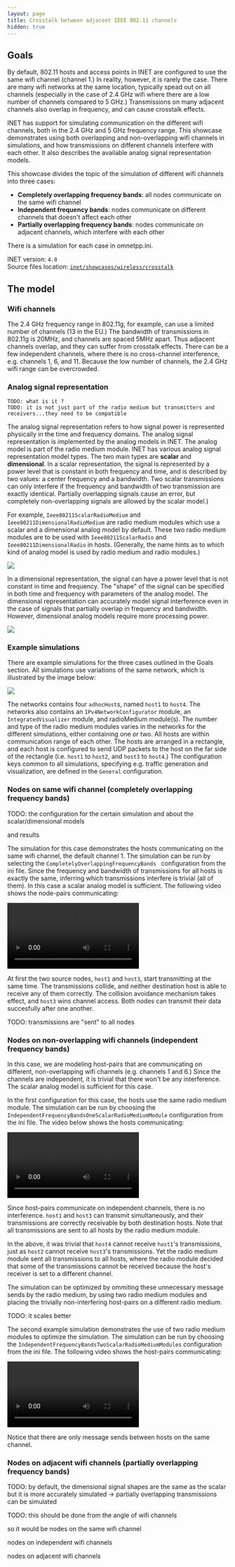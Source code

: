```yaml
---
layout: page
title: Crosstalk between adjacent IEEE 802.11 channels
hidden: true
---
```


## Goals

By default, 802.11 hosts and access points in INET are configured to use the same wifi channel (channel 1.) In reality, however, it is rarely the case. There are many wifi networks at the same location, typically spead out on all channels (especially in the case of 2.4 GHz wifi where there are a low number of channels compared to 5 GHz.) Transmissions on many adjacent channels also overlap in frequency, and can cause crosstalk effects.

INET has support for simulating communication on the different wifi channels, both in the 2.4 GHz and 5 GHz frequency range. This showcase demonstrates using both overlapping and non-overlapping wifi channels in simulations, and how transmissions on different channels interfere with each other. It also describes the available analog signal representation models.

This showcase divides the topic of the simulation of different wifi channels into three cases:

- **Completely overlapping frequency bands**: all nodes communicate on the same wifi channel
- **Independent frequency bands**: nodes communicate on different channels that doesn't affect each other
- **Partially overlapping frequency bands**: nodes communicate on adjacent channels, which interfere with each other

There is a simulation for each case in omnetpp.ini.

INET version: `4.0`<br>
Source files location: <a href="https://github.com/inet-framework/inet-showcases/tree/master/wireless/crosstalk" target="_blank">`inet/showcases/wireless/crosstalk`</a>

## The model

### Wifi channels

<!--
draft:

2.4 ghz wifi has 11 channels, some bandwidth data, and every 4th channel is independent in
frequency, the others overlap. The same thing looks like how in 5 GHz.

2.4GHz: 22MHz channel bandwidth, 3 non-overlapping channels in US (1,6,11, only 12 channels available), 4 non-overlapping channels in EU (1,5,9,13, 13 channels available, and there is a slight side-lobe overlap.)

5GHz: 20MHz or 40MHz channel bandwidth, many non-overlapping channels.
-->

The 2.4 GHz frequency range in 802.11g, for example, can use a limited number of channels (13 in the EU.) The bandwidth of transmissions in 802.11g is 20MHz, and channels are spaced 5MHz apart. Thus adjacent channels overlap, and they can suffer from crosstalk effects. There can be a few independent channels, where there is no cross-channel interference, e.g. channels 1, 6, and 11.
Because the low number of channels, the 2.4 GHz wifi range can be overcrowded.





### Analog signal representation

<!--
There are two analog signal representation models in INET. when using scalar, the frequency
bands either completely overlap, or not at all. The dimensional is more detailed, and it can
simulate partially overlapping channels.
-->
```
TODO: what is it ?
TODO: it is not just part of the radio medium but transmitters and receivers...they need to be compatible
```

The analog signal representation refers to how signal power is represented physically in the time and frequency domains.
The analog signal representation is implemented by the analog models in INET.
The analog model is part of the radio medium module.
INET has various analog signal representation model types. The two main types are **scalar** and **dimensional**. In a scalar representation, the signal is represented by a power level that is constant in both frequency and time, and is described by two values: a center frequency and a bandwidth. Two scalar transmissions can only interfere if the frequency and bandwidth of two transmission are exactly identical. Partially overlapping signals cause an error, but completely non-overlapping signals are allowed by the scalar model.)

For example, `Ieee80211ScalarRadioMedium` and `Ieee80211DimensionalRadioMedium` are radio medium modules which use a scalar and a dimensional analog model by default. These two radio medium modules are to be used with `Ieee80211ScalarRadio` and `Ieee80211DimensionalRadio` in hosts.
(Generally, the name hints as to which kind of analog model is used by radio medium and radio modules.) <!--In most 802.11 simulation, scalar representation is adequate. TODO: is this needed?-->

<img class="screen" src="scalar.png">

In a dimensional representation, the signal can have a power level that is not constant in time and frequency. The "shape" of the signal can be specified in both time and frequency with parameters of the analog model. The dimensional representation can accurately model signal interference even in the case of signals that partially overlap in frequency and bandwidth. However, dimensional analog models require more processing power.

<img class="screen" src="dimensional.png">

### Example simulations

There are example simulations for the three cases outlined in the Goals section. All simulations use variations of the same network, which is illustrated by the image below:

<img class="screen" src="basenetwork.png">

The networks contains four `adhocHost`s, named `host1` to `host4`. The networks also contains an `IPv4NetworkConfigurator` module, an `IntegratedVisualizer` module, and radioMedium module(s). The number and type of the radio medium modules varies in the networks for the different simulations, either containing one or two. All hosts are within communication range of each other. The hosts are arranged in a rectangle, and each host is configured to send UDP packets to the host on the far side of the rectangle (i.e. `host1` to `host2`, and `host3` to `host4`.) The configuration keys common to all simulations, specifying e.g. traffic generation and visualization, are defined in the `General` configuration.

### Nodes on same wifi channel (completely overlapping frequency bands)

TODO: the configuration for the certain simulation and about the scalar/dimensional models

and results

The simulation for this case demonstrates the hosts communicating on the same wifi channel, the default channel 1. The simulation can be run by selecting the `CompletelyOverlappingFrequencyBands ` configuration from the ini file. Since the frequency and bandwidth of transmissions for all hosts is exactly the same, inferring which transmissions interfere is trivial (all of them). In this case a scalar analog model is sufficient. The following video shows the node-pairs communicating:

<video autoplay loop controls src="overlapping1.mp4" onclick="this.paused ? this.play() : this.pause();"></video>
<!--internal video recording, animation speed none, playback speed 0.59, zoom 1.69, display message name and message class off, run until #141-->

At first the two source nodes, `host1` and `host3`, start transmitting at the same time. The transmissions collide, and neither destination host is able to receive any of them correctly.
The collision avoidance mechanism takes effect, and `host3` wins channel access. Both nodes can transmit their data succesfully after one another.

TODO: transmissions are "sent" to all nodes

### Nodes on non-overlapping wifi channels (independent frequency bands)

In this case, we are modeling host-pairs that are communicating on different, non-overlapping wifi channels (e.g. channels 1 and 6.)
Since the channels are independent, it is trivial that there won't be any interference.
The scalar analog model is sufficient for this case.

<!--
This case is demonstrated by two example simulations. In the first one, the hosts are using one scalar radio medium, and in the second one each pair of hosts is on a different radio medium.
-->

In the first configuration for this case, the hosts use the same radio medium module. The simulation can be run by choosing the `IndependentFrequencyBandsOneScalarRadioMediumModule` configuration from the ini file. The video below shows the hosts communicating:

<p><video autoplay loop controls src="independent2.mp4" onclick="this.paused ? this.play() : this.pause();"></video></p>
<!--internal video recoding, animation speed none, playback speed 0.59, zoom 1.69, display message name and message class off, run until #159-->

Since host-pairs communicate on independent channels, there is no interference. `host1` and `host3` can transmit simultaneously, and their transmissions are correctly receivable by both destination hosts. Note that all transmissions are sent to all hosts by the radio medium module.

In the above, it was trivial that `host4` cannot receive `host1`'s transmissions, just as `host2` cannot receive `host3`'s transmissions. Yet the radio medium module sent all transmissions to all hosts, where the radio module decided that some of the transmissions cannot be received because the host's receiver is set to a different channel.

The simulation can be optimized by ommiting these unnecessary message sends by the radio medium, by using two radio medium modules and placing the trivially non-interfering host-pairs on a different radio medium.

TODO: it scales better

The second example simulation demonstrates the use of two radio medium modules to optimize the simulation. The simulation can be run by choosing the `IndependentFrequencyBandsTwoScalarRadioMediumModules` configuration from the ini file. The following video shows the host-pairs communicating:

<video autoplay loop controls src="independent_2radiomediums1.mp4" onclick="this.paused ? this.play() : this.pause();"></video>
<!--internal video recording, animation speed none, playback speed 0.59, zoom 1.69, display message name and message class off, run until #129-->

Notice that there are only message sends between hosts on the same channel.

### Nodes on adjacent wifi channels (partially overlapping frequency bands)

TODO: by default, the dimensional signal shapes are the same as the scalar
but it is more accurately simulated -> partially overlapping transmissions can be simulated

TODO: this should be done from the angle of wifi channels

so it would be nodes on the same wifi channel

nodes on independent wifi channels

nodes on adjacent wifi channels
